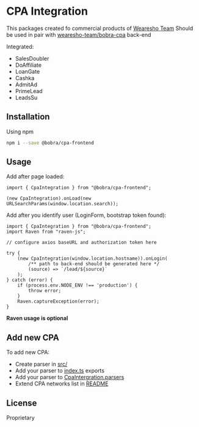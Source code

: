 # CPA Integration

This packages created fo commercial products of [Wearesho Team](https://wearesho.com)
Should be used in pair with [wearesho-team/bobra-cpa](https://github.com/wearesho-team/bobra-cpa) back-end

Integrated:
- SalesDoubler
- DoAffiliate
- LoanGate
- Cashka
- AdmitAd
- PrimeLead
- LeadsSu

## Installation
Using npm
```bash
npm i --save @bobra/cpa-frontend
```

## Usage

Add after page loaded:
```tsx
import { CpaIntegration } from "@bobra/cpa-frontend";

(new CpaIntegration).onLoad(new URLSearchParams(window.location.search));
```

Add after you identify user (LoginForm, bootstrap token found):
```tsx
import { CpaIntegration } from "@bobra/cpa-frontend";
import Raven from "raven-js";

// configure axios baseURL and authorization token here

try {
    (new CpaIntegration(window.location.hostname)).onLogin(
        /** path to back-end should be generated here */
        (source) => `/lead/${source}`
    );
} catch (error) {
    if (process.env.NODE_ENV !== 'production') {
        throw error;
    }
    Raven.captureException(error);
}
```
**Raven usage is optional**

## Add new CPA
To add new CPA:
- Create parser in [src/](./src)
- Add your parser to [index.ts](./src/index.ts) exports
- Add your parser to [CpaIntergration.parsers](./src/CpaIntegration.ts#18)
- Extend CPA networks list in [README](./README.md)

## License
Proprietary 
